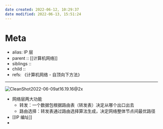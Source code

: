 ```yaml
---
date created: 2022-06-12, 10:29:37
date modified: 2022-06-13, 15:51:24
---
```


# Meta

- alias: IP 层
- parent :: [[计算机网络]]
- siblings ::
- child ::
- refs: 《计算机网络 - 自顶向下方法》

---


![CleanShot2022-06-09at16.19.16@2x](https://pic-bed-615.oss-cn-beijing.aliyuncs.com/CleanShot%202022-06-09%20at%2016.19.16@2x.png)

- 网络层两大功能
    - 转发：一个数据包根据路由表（转发表）决定从哪个出口出去
    - 路由选择：转发表通过路由选择算法生成，决定网络整体节点间最优路径
- [[IP 编址]]
- 

